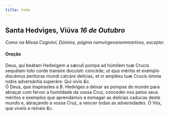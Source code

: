 ```yaml
---
title: todo
---
```

<h2 class="text-center">Santa Hedviges, Viúva <em>16 de Outubro</em></h2>

<em>Como na Missa Cognóvi, Dómine, página nemvirgensnemmartires, excepto:</em>

<h4 class="text-center">Oração</h4>
<div class="container-fluid">
<div class="row">
<div class="dropcap text-justify">
Deus, qui beátam Hedwígem a sǽculi pompa ad húmilem tuæ Crucis sequélam toto corde transíre docuísti: concéde; ut ejus méritis et exémplo discámus peritúras mundi calcáre delícias, et in ampléxu tuæ Crucis ómnia nobis adversántia superáre: Qui vivis <em>&c.</em>
</div>
<div class="dropcap text-justify">
Ó Deus, que inspirastes a B. Hedviges a deixar as pompas do mundo para abraçar com fervor a humildade da vossa Cruz, concedei-nos pelos seus méritos e exemplos que aprendamos a esmagar as delícias caducas deste mundo e, abraçando a vossa Cruz, a vencer todas as adversidades. Ó Vós, que viveis e reinais <em>&c.</em>
</div>
</div>
</div>